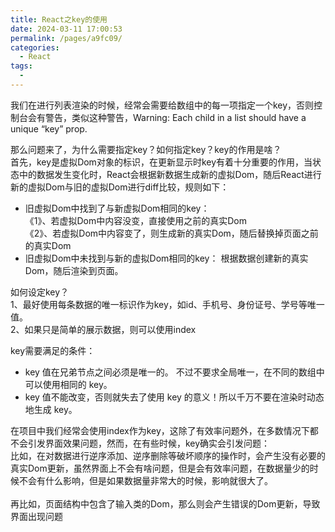 ```yaml
---
title: React之key的使用
date: 2024-03-11 17:00:53
permalink: /pages/a9fc09/
categories:
  - React
tags:
  - 
---
```

我们在进行列表渲染的时候，经常会需要给数组中的每一项指定一个key，否则控制台会有警告，类似这种警告，Warning: Each child in a list should have a unique “key” prop.

那么问题来了，为什么需要指定key？如何指定key？key的作用是啥？<br>
首先，key是虚拟Dom对象的标识，在更新显示时key有着十分重要的作用，当状态中的数据发生变化时，React会根据新数据生成新的虚拟Dom，随后React进行新的虚拟Dom与旧的虚拟Dom进行diff比较，规则如下：
* 旧虚拟Dom中找到了与新虚拟Dom相同的key：<br>
  《1》、若虚拟Dom中内容没变，直接使用之前的真实Dom<br>
  《2》、若虚拟Dom中内容变了，则生成新的真实Dom，随后替换掉页面之前的真实Dom
* 旧虚拟Dom中未找到与新的虚拟Dom相同的key：
  根据数据创建新的真实Dom，随后渲染到页面。

如何设定key？<br>
1、最好使用每条数据的唯一标识作为key，如id、手机号、身份证号、学号等唯一值。<br>
2、如果只是简单的展示数据，则可以使用index

key需要满足的条件：
* key 值在兄弟节点之间必须是唯一的。 不过不要求全局唯一，在不同的数组中可以使用相同的 key。
* key 值不能改变，否则就失去了使用 key 的意义！所以千万不要在渲染时动态地生成 key。

在项目中我们经常会使用index作为key，这除了有效率问题外，在多数情况下都不会引发界面效果问题，然而，在有些时候，key确实会引发问题：<br>
比如，在对数据进行逆序添加、逆序删除等破坏顺序的操作时，会产生没有必要的真实Dom更新，虽然界面上不会有啥问题，但是会有效率问题，在数据量少的时候不会有什么影响，但是如果数据量非常大的时候，影响就很大了。<br><br>
再比如，页面结构中包含了输入类的Dom，那么则会产生错误的Dom更新，导致界面出现问题
